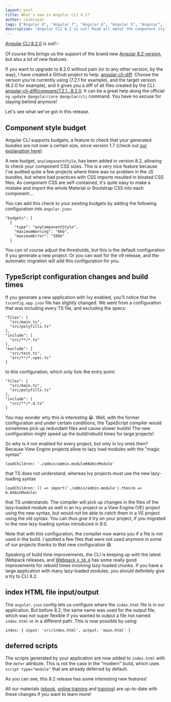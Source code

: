 ```yaml
---
layout: post
title: What's new in Angular CLI 8.2?
author: cexbrayat
tags: ["Angular 8", "Angular 7", "Angular 6", "Angular 5", "Angular", "Angular 2", "Angular 4", "Angular CLI"]
description: "Angular CLI 8.2 is out! Read all about the component style budgets, deferred scripts and build time improvements!"
---
```


[Angular CLI 8.2.0](https://github.com/angular/angular-cli/releases/tag/v8.2.0) is out!✨

Of course this brings us the support of the brand new [Angular 8.2 version](/2019/08/01/what-is-new-angular-8.2/),
but also a lot of new features.

If you want to upgrade to 8.2.0 without pain (or to any other version, by the way), I have created a Github project to help: [angular-cli-diff](https://github.com/cexbrayat/angular-cli-diff). Choose the version you're currently using (7.2.1 for example), and the target version (8.2.0 for example), and it gives you a diff of all files created by the CLI: [angular-cli-diff/compare/7.2.1...8.2.0](https://github.com/cexbrayat/angular-cli-diff/compare/7.2.1...8.2.0).
It can be a great help along the official `ng update @angular/core @angular/cli` command.
You have no excuse for staying behind anymore!

Let's see what we've got in this release.

## Component style budget

Angular CLI supports budgets,
a feature to check that your generated bundles are not over a certain size,
since version 1.7 (check out [our explanation here](/2018/02/19/angular-cli-1.7/)).

A new budget, `anyComponentStyle`, has been added in version 8.2,
allowing to check your component CSS sizes.
This is a very nice feature because I've audited quite a few projects
where there was no problem in the JS bundles,
but where bad practices with CSS imports resulted in bloated CSS files.
As component CSS are self-contained,
it's quite easy to make a mistake and import the whole Material
or Bootstrap CSS into each component...

You can add this check to your existing budgets by adding
the following configuration into `angular.json`:

    "budgets": [
      {
        "type": "anyComponentStyle",
        "maximumWarning": "6kb",
        "maximumError": "10kb"
      }

You can of course adjust the thresholds,
but this is the default configuration if you generate a new project.
Or you can wait for the v9 release,
and the automatic migration will add this configuration for you.

## TypeScript configuration changes and build times

If you generate a new application with Ivy enabled,
you'll notice that the `tsconfig.app.json` file has slightly changed.
We went from a configuration that was including every TS file,
and excluding the specs:


    "files": [
      "src/main.ts",
      "src/polyfills.ts"
    ],
    "include": [
      "src/**/*.ts"
    ],
    "exclude": [
      "src/test.ts",
      "src/**/*.spec.ts"
    ]

to this configuration, which only lists the entry point:

    "files": [
      "src/main.ts",
      "src/polyfills.ts"
    ],
    "include": [
      "src/**/*.d.ts"
    ]

You may wonder why this is interesting 😀.
Well, with the former configuration and under certain conditions,
the TypeScript compiler would sometimes pick up redundant files
and cause slower builds!
The new configuration might speed up the build/rebuild times for large projects!

So why is it not enabled for every project,
but only in Ivy ones then?
Because View Engine projects allow to lazy load modules with the "magic syntax"

    loadChildren: './admin/admin.module#AdminModule'

that TS does not understand,
whereas Ivy projects must use the new lazy-loading syntax

    loadChildren: () => import('./admin/admin.module').then(m => m.AdminModule)

that TS understands.
The compiler will pick up changes in the files of the lazy-loaded module as well
in an Ivy project or a View Engine (VE) project using the new syntax,
but would not be able to catch them in a VE project using the old syntax.
You can thus give it try on your project,
if you migrated to the new lazy-loading syntax introduced in 8.0.

Note that with this configuration,
the compiler now warns you if a file is not used in the build.
I spotted a few files that were not used anymore in some of our projects
thanks to that new configuration 😅.

Speaking of build time improvements,
the CLI is keeping up with the latest Webpack releases,
and [Webpack `4.38.0`](https://github.com/webpack/webpack/releases/tag/v4.38.0)
has some really good improvements for rebuild times involving lazy-loaded chunks.
If you have a large application with many lazy-loaded modules,
you should definitely give a try to CLI 8.2.

## index HTML file input/output

The `angular.json` config lets us configure where the `index.html` file is in our application.
But before 8.2, the same name was used for the output file,
which was not super flexible if you wanted to output a file not named `index.html` or in a different path.
This is now possible by using:

    index: { input: 'src/index.html', output: 'main.html' }

## deferred scripts

The scripts generated by your application are now added to `index.html` with the `defer` attribute.
This is not the case in the "modern" build,
which uses `script type="module"`
that are already deferred by default.

As you can see, this 8.2 release has some interesting new features!

All our materials ([ebook](https://books.ninja-squad.com/angular), [online training](https://angular-exercises.ninja-squad.com/) and [training](https://ninja-squad.com/training/angular)) are up-to-date with these changes if you want to learn more!
